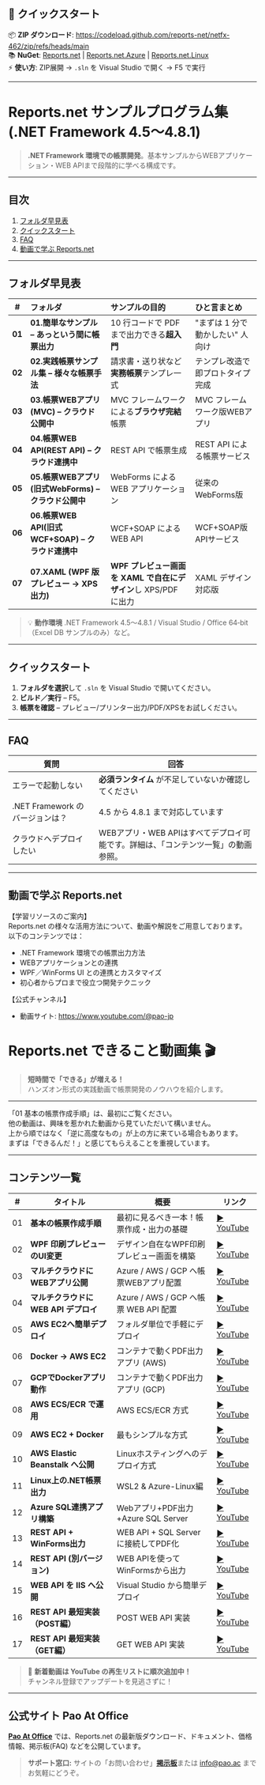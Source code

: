## 🚀 クイックスタート

📦 **ZIP ダウンロード**: https://codeload.github.com/reports-net/netfx-462/zip/refs/heads/main  
📚 **NuGet**: [Reports.net](https://www.nuget.org/packages/Reports.net/) | [Reports.net.Azure](https://www.nuget.org/packages/Reports.net.Azure/) | [Reports.net.Linux](https://www.nuget.org/packages/Reports.net.Linux/)  
⚡ **使い方**: ZIP展開 → `.sln` を Visual Studio で開く → F5 で実行

---

# Reports.net サンプルプログラム集 (.NET Framework 4.5～4.8.1)

> **.NET Framework 環境での帳票開発**。基本サンプルからWEBアプリケーション・WEB APIまで段階的に学べる構成です。

---

## 目次

1. [フォルダ早見表](#フォルダ早見表)
2. [クイックスタート](#クイックスタート)
3. [FAQ](#faq)
4. [動画で学ぶ Reports.net](#動画で学ぶ-reportsnet)

---

## フォルダ早見表

|    #   | フォルダ                               | サンプルの目的                                     | ひと言まとめ                                              |
| :----: | :--------------------------------- | :------------------------------------------ | :-------------------------------------------------- |
| **01** | **01.簡単なサンプル – あっという間に帳票出力**       | 10 行コードで PDF まで出力できる**超入門**                 | "まずは 1 分で動かしたい" 人向け                                 |
| **02** | **02.実践帳票サンプル集 – 様々な帳票手法**         | 請求書・送り状など**実務帳票**テンプレ一式                     | テンプレ改造で即プロトタイプ完成                                    |
| **03** | **03.帳票WEBアプリ(MVC) – クラウド公開中** | MVC フレームワークによる**ブラウザ完結**帳票             | MVC フレームワーク版WEBアプリ |
| **04** | **04.帳票WEB API(REST API) – クラウド連携中** | REST API で帳票生成                | REST API による帳票サービス |
| **05** | **05.帳票WEBアプリ(旧式WebForms) – クラウド公開中** | WebForms による WEB アプリケーション | 従来のWebForms版 |
| **06** | **06.帳票WEB API(旧式WCF+SOAP) – クラウド連携中** | WCF+SOAP による WEB API | WCF+SOAP版APIサービス |
| **07** | **07.XAML (WPF 版プレビュー → XPS 出力)**  | **WPF プレビュー画面を XAML で自在にデザイン**し XPS/PDF に出力 | XAML デザイン対応版 |

> 💡 **動作環境** .NET Framework 4.5～4.8.1 / Visual Studio / Office 64‑bit（Excel DB サンプルのみ）など。

---

## クイックスタート

1. **フォルダを選択**して `.sln` を Visual Studio で開いてください。
2. **ビルド／実行** – F5。
3. **帳票を確認** – プレビュー/プリンター出力/PDF/XPSをお試しください。

---

## FAQ

| 質問                       | 回答                                                                   |
| ------------------------ | -------------------------------------------------------------------- |
| エラーで起動しない                | **必須ランタイム** が不足していないか確認してください |
| .NET Framework のバージョンは？ | 4.5 から 4.8.1 まで対応しています       |
| クラウドへデプロイしたい             | WEBアプリ・WEB APIはすべてデプロイ可能です。詳細は、「コンテンツ一覧」の動画参照。       |

---

## 動画で学ぶ Reports.net

【学習リソースのご案内】  
Reports.net の様々な活用方法について、動画や解説をご用意しております。  
以下のコンテンツでは：

- .NET Framework 環境での帳票出力方法  
- WEBアプリケーションとの連携  
- WPF／WinForms UI との連携とカスタマイズ  
- 初心者からプロまで役立つ開発テクニック  

【公式チャンネル】  
- 動画サイト: https://www.youtube.com/@pao-jp  

# Reports.net できること動画集 🎬

> **短時間で「できる」が増える！**  
> ハンズオン形式の実践動画で帳票開発のノウハウを紹介します。

---

「01 基本の帳票作成手順」は、最初にご覧ください。  
他の動画は、興味を惹かれた動画から見ていただいて構いません。  
上から順ではなく「逆に高度なもの」が上の方に来ている場合もあります。  
まずは「できるんだ！」と感じてもらえることを重視しています。

---

## コンテンツ一覧

| #  | タイトル | 概要 | リンク |
|----|----------|------|--------|
| 01 | **基本の帳票作成手順** | 最初に見るべき一本！帳票作成・出力の基礎 | [▶️ YouTube](https://youtu.be/I0XQq4VYO7U) |
| 02 | **WPF 印刷プレビューのUI変更** | デザイン自在なWPF印刷プレビュー画面を構築 | [▶️ YouTube](https://youtu.be/mFf64CehJEY) |
| 03 | **マルチクラウドにWEBアプリ公開** | Azure / AWS / GCP へ帳票WEBアプリ配置 | [▶️ YouTube](https://youtu.be/igApoNMri7k) |
| 04 | **マルチクラウドに WEB API デプロイ** | Azure / AWS / GCP へ帳票 WEB API 配置 | [▶️ YouTube](https://youtu.be/KW_RK8PmXro) |
| 05 | **AWS EC2へ簡単デプロイ** | フォルダ単位で手軽にデプロイ | [▶️ YouTube](https://youtu.be/3SE7hLNcOo8) |
| 06 | **Docker → AWS EC2** | コンテナで動くPDF出力アプリ (AWS) | [▶️ YouTube](https://youtu.be/UnPXcadLwFY) |
| 07 | **GCPでDockerアプリ動作** | コンテナで動くPDF出力アプリ (GCP) | [▶️ YouTube](https://youtu.be/YFdjUg9KgFo) |
| 08 | **AWS ECS/ECR で運用** | AWS ECS/ECR 方式 | [▶️ YouTube](https://youtu.be/TQpeQGwGNmM) |
| 09 | **AWS EC2 + Docker** | 最もシンプルな方式 | [▶️ YouTube](https://youtu.be/0y3K3CW7DRM) |
| 10 | **AWS Elastic Beanstalk へ公開** | Linuxホスティングへのデプロイ方式 | [▶️ YouTube](https://youtu.be/1wTuV2ffATg) |
| 11 | **Linux上の.NET帳票出力** | WSL2 & Azure-Linux編 | [▶️ YouTube](https://youtu.be/OF3y7875BGo) |
| 12 | **Azure SQL連携アプリ構築** | Webアプリ+PDF出力+Azure SQL Server | [▶️ YouTube](https://youtu.be/6UI_pP-ws3c) |
| 13 | **REST API + WinForms出力** | WEB API + SQL Server に接続してPDF化 | [▶️ YouTube](https://youtu.be/VNeD7w3LdV0) |
| 14 | **REST API (別バージョン)** | WEB APIを使ってWinFormsから出力 | [▶️ YouTube](https://youtu.be/Bolfww56aWY) |
| 15 | **WEB API を IIS へ公開** | Visual Studio から簡単デプロイ | [▶️ YouTube](https://youtu.be/xHNLlPuMFEs) |
| 16 | **REST API 最短実装（POST編）** | POST WEB API 実装 | [▶️ YouTube](https://youtu.be/EflMRmMYU4A) |
| 17 | **REST API 最短実装（GET編）** | GET WEB API 実装 | [▶️ YouTube](https://youtu.be/cYEtHFpa8G4) |

> 🔔 **新着動画は YouTube の再生リストに順次追加中！**  
> チャンネル登録でアップデートを見逃さずに！
---

## 公式サイト Pao At Office

[**Pao At Office**](https://www.pao.ac) では、Reports.net の最新版ダウンロード、ドキュメント、価格情報、掲示板(FAQ) などを公開しています。

> **サポート窓口:** サイトの「お問い合わせ」[**掲示板**](https://www.pao.ac/cgi-bin/bbs_new/reports.net/yybbs.cgi)または [info@pao.ac](mailto:info@pao.ac) までお気軽にどうぞ。